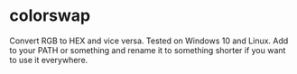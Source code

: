 # colorswap
Convert RGB to HEX and vice versa. Tested on Windows 10 and Linux. Add to your PATH or something and rename it to something shorter if you want to use it everywhere.
